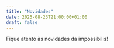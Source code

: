 ```yaml
---
title: "Novidades"
date: 2025-08-23T21:00:00+01:00
draft: false
---
```

Fique atento às novidades da impossibilis!